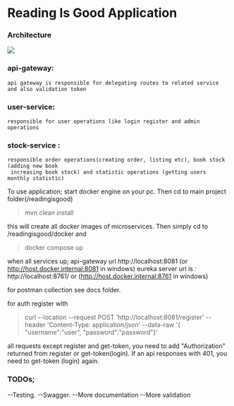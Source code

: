 # Reading Is Good Application

### Architecture

![](../docs/readingisgood.png)

### api-gateway:
    api gateway is responsible for delegating routes to related service and also validation token


### user-service:
    responsible for user operations like login register and admin operations


### stock-service :
    responsible order operations(creating order, listing etc), book stock (adding new book
     increasing book stock) and statistic operations (getting users monthly statistic)


To use application; start docker engine on your pc. Then cd to main project folder(/readingisgood)
> mvn clean install

this will create all docker images of microservices. Then simply cd to /readingisgood/docker
and
> docker compose up

when all services up; api-gateway url http://localhost:8081 (or http://host.docker.internal:8081 in windows)
eureka server url is : http://localhost:8761/ or (http://host.docker.internal:8761 in windows)

for postman collection see docs folder.

for auth register with
>curl --location --request POST 'http://localhost:8081/register' --header 'Content-Type: application/json' --data-raw '{ "username":"user", "password":"password"}'

all requests except register and get-token, you need to add "Authorization" returned 
from register or get-token(login). If an api responses with 401, you need to get-token (login) again.

### TODOs;
--Testing.
--Swagger.
--More documentation
--More validation
